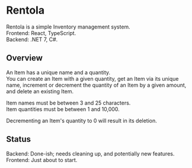 # Rentola

Rentola is a simple Inventory management system.  
Frontend: React, TypeScript.  
Backend: .NET 7, C#.


## Overview
An Item has a unique name and a quantity.  
You can create an Item with a given quantity, get an Item via its unique name,
increment or decrement the quantity of an Item by a given amount, and delete an existing Item.

Item names must be between 3 and 25 characters.  
Item quantities must be between 1 and 10,000.

Decrementing an Item's quantity to 0 will result in its deletion.


## Status
Backend: Done-ish; needs cleaning up, and potentially new features.  
Frontend: Just about to start.
